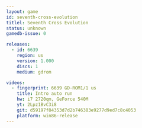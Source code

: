 ```yaml
---
layout: game
id: seventh-cross-evolution
titlel: Seventh Cross Evolution
status: unknown
gamedb-issue: 0

releases:
  - id: 6639
    region: us
    version: 1.000
    discs: 1
    medium: gdrom

videos:
  - fingerprint: 6639 GD-ROM1/1 us
    title: Intro auto run
    hw: i7 2720qm, GeForce 540M
    yt: 2Lpz1BvC3i8
    git: d59197f84353d7d2b746383e9277d9ed7c8c4053
    platform: win86-release
---
```


